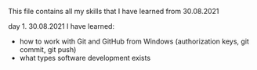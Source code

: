 This file contains all my skills that I have learned from 30.08.2021

day 1. 30.08.2021
I have learned:
- how to work with Git and GitHub from Windows (authorization keys, git commit, git push)
- what types software development exists

